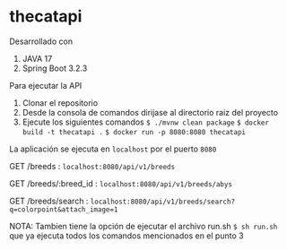 # thecatapi

Desarrollado con

1. JAVA 17
2. Spring Boot 3.2.3

Para ejecutar la API

1. Clonar el repositorio
2. Desde la consola de comandos dirijase al directorio raiz del proyecto
3. Ejecute los siguientes comandos `$ ./mvnw clean package` `$ docker build -t thecatapi .` `$ docker run -p 8080:8080 thecatapi`

La aplicación se ejecuta en `localhost` por el puerto `8080`

GET /breeds :
`localhost:8080/api/v1/breeds`

GET /breeds/:breed_id :
`localhost:8080/api/v1/breeds/abys`

GET /breeds/search :
`localhost:8080/api/v1/breeds/search?q=colorpoint&attach_image=1`

NOTA: Tambien tiene la opción de ejecutar el archivo run.sh `$ sh run.sh` que ya ejecuta todos los comandos mencionados en el punto 3
